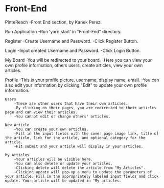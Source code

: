 # Front-End

PinteReach
-Front End section, by Kanek Perez.

Run Application
-Run 'yarn start' in "Front-End" directory.

Register
-Create Username and Password.
-Click Register Button.

Login
-Input created Username and Password.
-Click Login Button.

My Board
-You will be redirected to your board.
-Here you can view your own profile information, others users, create articles, view your own articles.
  
 Profile
-This is your profile picture, username, display name, email.
-You can also edit your information by clicking "Edit" to update your own profile information.

    Users
        -These are other users that have their own articles.
        -By clicking on their pages, you are redirected to their articles page and can view their articles.
        -You cannot edit or change others' articles.

    New Article
        -You can create your own articles.
        -Fill in the input fields with the cover page image link, title of the article, link for the article, and optional category for the article.
        -Hit submit and your article will display in your articles.

    My Articles
        -Your articles will be visible here.
        -You can also delete or update your articles.
        -Clicking delete will delete the article from "My Articles".
        -Clicking update will pop-up a menu to update the parameters of your article. Fill in the appropriately labeled input fields and click update. Your article will be updated in "My articles.
